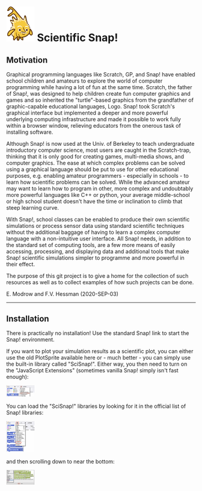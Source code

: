 # <img alt="scientific-snap icon" src="./images/einstein_snap.png" width="75"/> Scientific Snap!

## Motivation

Graphical programming languages like Scratch, GP, and Snap! have enabled school children and amateurs to explore the world of computer programming while having a lot of fun at the same time. Scratch, the father of Snap!, was designed to help children create fun computer graphics and games and so inherited the "turtle"-based graphics from the grandfather of graphic-capable educational languages, Logo. Snap! took Scratch's graphical interface but implemented a deeper and more powerful underlying computing infrastructure and made it possible to work fully within a browser window, relieving educators from the onerous task of installing software.

Although Snap! is now used at the Univ. of Berkeley to teach undergraduate introductory computer science, most users are caught in the Scratch-trap, thinking that it is only good for creating games, multi-media shows, and computer graphics.  The ease at which complex problems can be solved using a graphical language should be put to use for other educational purposes, e.g. enabling amateur programmers - especially in schools - to learn how scientific problems can be solved.  While the advanced amateur may want to learn how to program in other, more complex and undoubtably more powerful languages like C++ or python, your average middle-school or high school student doesn't have the time or inclination to climb that steep learning curve.

With Snap!, school classes can be enabled to produce their own scientific simulations or process sensor data using standard scientific techniques without the additional baggage of having to learn a complex computer language with a non-intuitive user interface. All Snap! needs, in addition to the standard set of computing tools, are a few more means of easily accessing, processing, and displaying data and additional tools that make Snap! scientific simulations simpler to programme and more powerful in their effect.

The purpose of this git project is to give a home for the collection of such resources as well as to collect examples of how such projects can be done.

E. Modrow and F.V. Hessman (2020-SEP-03)

---

## Installation

There is practically no installation! Use the standard Snap! link to start the Snap! environment.

If you want to plot your simulation results as a scientific plot, you can either use the old PlotSprite available here or - much better - you can simply use the built-in library called "SciSnap!".  Either way, you then need to turn on the "JavaScript Extensions" (sometimes vanilla Snap! simply isn't fast enough): 

<img alt="turn on javascript extensions" src="./images/javascript_extensions.png" width="75"/>

You can load the "SciSnap!" libraries by looking for it in the official list of Snap! libraries:

<img alt="load a Snap! library" src="./images/Snap_libraries.png" width="75"/>

and then scrolling down to near the bottom:

<img alt="load the SciSnap! library" src="./images/SciSnap_blocks.png" width="75"/>

